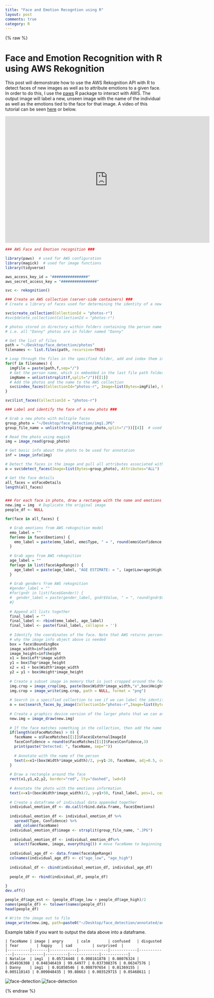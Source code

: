 ```yaml
---
title: "Face and Emotion Recogntion using R"
layout: post
comments: true
category: R
---
```

  
  {% raw %}

# Face and Emotion Recognition with R using AWS Rekognition #

This post will demonstrate how to use the AWS Rekognition API with R to detect faces of new images as well as to attribute emotions to a given face. In order to do this, I use the [paws](https://paws-r.github.io/) R package to interact with AWS. The output image will label a new, unseen image with the name of the individual as well as the emotions tied to the face for that image. A video of this tutorial can be
seen [here](https://www.youtube.com/watch?v=Dd8aYsye9Qo) or below.

<iframe width="655" height="405" src="https://www.youtube.com/embed/Dd8aYsye9Qo" frameborder="0" allow="accelerometer; autoplay; encrypted-media; gyroscope; picture-in-picture" allowfullscreen></iframe>

<br>

```r
### AWS Face and Emotion recognition ###

library(paws)  # used for AWS configuration
library(magick)  # used for image functions
library(tidyverse)

aws_access_key_id = "################"
aws_secret_access_key = "################"

svc <- rekognition()

### Create an AWS collection (server-side containers) ###
# Create a library of faces used for determining the identity of a new photo

svc$create_collection(CollectionId = "photos-r")
#svc$delete_collection(CollectionId = "photos-r")

# photos stored in directory within folders containing the person name
# i.e. all "Danny" photos are in folder named "Danny"

# Get the list of files
path = "~/Desktop/face_detection/photos"
filenames <- list.files(path, recursive=TRUE)

# Loop through the files in the specified folder, add and index them in the collection
for(f in filenames) {
  imgFile = paste(path,f,sep="/")
  # Get the person name, which is embedded in the last file path folder name
  imgName = unlist(strsplit(f,split="/"))[[1]]
  # Add the photos and the name to the AWS collection
  svc$index_faces(CollectionId="photos-r", Image=list(Bytes=imgFile), ExternalImageId=imgName, DetectionAttributes=list())
}

svc$list_faces(CollectionId = "photos-r")

### Label and identify the face of a new photo ###

# Grab a new photo with multiple faces
group_photo = "~/Desktop/face_detection/img1.JPG"
group_file_name = unlist(strsplit(group_photo,split="/"))[[4]]  # used for writing out annotated file

# Read the photo using magick
img = image_read(group_photo)

# Get basic info about the photo to be used for annotation
inf = image_info(img)

# Detect the faces in the image and pull all attributes associated with faces
o = svc$detect_faces(Image=list(Bytes=group_photo), Attributes="ALL")

# Get the face details
all_faces = o$FaceDetails
length(all_faces)


### For each face in photo, draw a rectange with the name and emotions ###
new.img = img  # Duplicate the original image
people_df <- NULL

for(face in all_faces) {

  # Grab emotions from AWS rekognition model
  emo_label = ""
  for(emo in face$Emotions) {
    emo_label = paste(emo_label, emo$Type, " = ", round(emo$Confidence, 2), "\n", sep="")
  }
  
  # Grab ages from AWS rekognition
  age_label = ""
  for(age in list(face$AgeRange)) {
    age_label = paste(age_label, "AGE ESTIMATE: = ", (age$Low+age$High)/2, "\n", sep="")
  }
  
  # Grab genders from AWS rekognition
  #gender_label = ""
  #for(gndr in list(face$Gender)) {
  #  gender_label = paste(gender_label, gndr$Value, " = ", round(gndr$Confidence, 2), "\n", sep="")
  #}
  
  # Append all lists together
  final_label = ""
  final_label <- rbind(emo_label, age_label)
  final_label <- paste(final_label, collapse = '')
  
  # Identify the coordinates of the face. Note that AWS returns percentage values of the total image size. This is
  # why the image info object above is needed
  box = face$BoundingBox
  image_width=inf$width
  image_height=inf$height
  x1 = box$Left*image_width
  y1 = box$Top*image_height
  x2 = x1 + box$Width*image_width
  y2 = y1 + box$Height*image_height  
  
  # Create a subset image in memory that is just cropped around the focal face
  img.crop = image_crop(img, paste(box$Width*image_width,"x",box$Height*image_height,"+",x1,"+",y1, sep=""))
  img.crop = image_write(img.crop, path = NULL, format = "png")
  
  # Search in a specified collection to see if we can label the identity of the face is in this crop
  o = svc$search_faces_by_image(CollectionId="photos-r",Image=list(Bytes=img.crop), FaceMatchThreshold=70)
  
  # Create a graphics device version of the larger photo that we can annotate
  new.img = image_draw(new.img)
  
  # If the face matches something in the collection, then add the name to the image
  if(length(o$FaceMatches) > 0) {
    faceName = o$FaceMatches[[1]]$Face$ExternalImageId
    faceConfidence = round(o$FaceMatches[[1]]$Face$Confidence,3)
    print(paste("Detected: ", faceName, sep=""))
    
    # Annotate with the name of the person
    text(x=x1+(box$Width*image_width)/2, y=y1-20, faceName, adj=0.5, cex=3, col="green")
  }
  
  # Draw a rectangle around the face
  rect(x1,y1,x2,y2, border="red", lty="dashed", lwd=5)   
  
  # Annotate the photo with the emotions information
  text(x=x1+(box$Width*image_width)/2, y=y1+50, final_label, pos=1, cex=1.5, col="red")     
  
  # Create a dataframe of individual data appended together
  individual_emotion_df <- do.call(rbind.data.frame, face$Emotions)
  
  individual_emotion_df <- individual_emotion_df %>% 
    spread(Type, Confidence) %>%
    add_column(faceName)
  individual_emotion_df$image <- strsplit(group_file_name, ".JPG")
  
  individual_emotion_df <- individual_emotion_df%>%
    select(faceName, image, everything()) # move faceName to beginning
  
  individual_age_df <- data.frame(face$AgeRange)
  colnames(individual_age_df) <- c("age_low", "age_high")
  
  individual_df <- cbind(individual_emotion_df, individual_age_df)
  
  people_df <- rbind(individual_df, people_df)
  
}
dev.off()

people_df$age_est <- (people_df$age_low + people_df$age_high)/2
names(people_df) <- tolower(names(people_df))
head(people_df)

# Write the image out to file 
image_write(new.img, path=paste0("~/Desktop/face_detection/annotated/annotated_", group_file_name))
```

Example table if you want to output the data above into a dataframe.

```
| faceName | image | angry      | calm        | confused   | disgusted   | fear        | happy    | sad         | surprised  |
|----------|-------|------------|-------------|------------|-------------|-------------|----------|-------------|------------|
| Natalie  | img1  | 0.05724448 | 0.008161878 | 0.08076324 | 0.054936308 | 0.048346419 | 99.64977 | 0.037308376 | 0.06347576 |
| Danny    | img1  | 0.01850546 | 0.008797654 | 0.01369155 | 0.005110143 | 0.009048435 | 99.88663 | 0.003529715 | 0.05468611 |
```

![face-detection](/figure/2020-04-23-aws-rekognition/annotated_img1.JPG)
![face-detection](/figure/2020-04-23-aws-rekognition/annotated_img2.JPG)


{% endraw %}

<script>
  (function(i,s,o,g,r,a,m){i['GoogleAnalyticsObject']=r;i[r]=i[r]||function(){
  (i[r].q=i[r].q||[]).push(arguments)},i[r].l=1*new Date();a=s.createElement(o),
  m=s.getElementsByTagName(o)[0];a.async=1;a.src=g;m.parentNode.insertBefore(a,m)
  })(window,document,'script','//www.google-analytics.com/analytics.js','ga');

  ga('create', 'UA-57468410-2', 'auto');
  ga('send', 'pageview');

</script>

